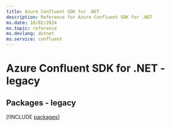 ```yaml
---
title: Azure Confluent SDK for .NET
description: Reference for Azure Confluent SDK for .NET
ms.date: 10/02/2024
ms.topic: reference
ms.devlang: dotnet
ms.service: confluent
---
```

# Azure Confluent SDK for .NET - legacy
## Packages - legacy
[!INCLUDE [packages](confluent-index.md)]